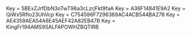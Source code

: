 Key = 5BExZJrfDbN3oTwT96a3cLzrjFkt9faA
Key = A36F14841E9A2
Key = QiWx5RfIo23UhVcp
Key = C754596F7296369AC4ACB544BA278
Key = AE4359AEA54A6E45AEF42A82EB47B
Key = KingFr194AMS9SALFAPOWHZBQTIRB
